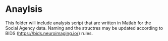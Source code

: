 # Anaylsis
This folder will include analysis script that are written in Matlab for the Social Agency data. Naming and the structres may be updated according to BIDS (https://bids.neuroimaging.io/) rules.
